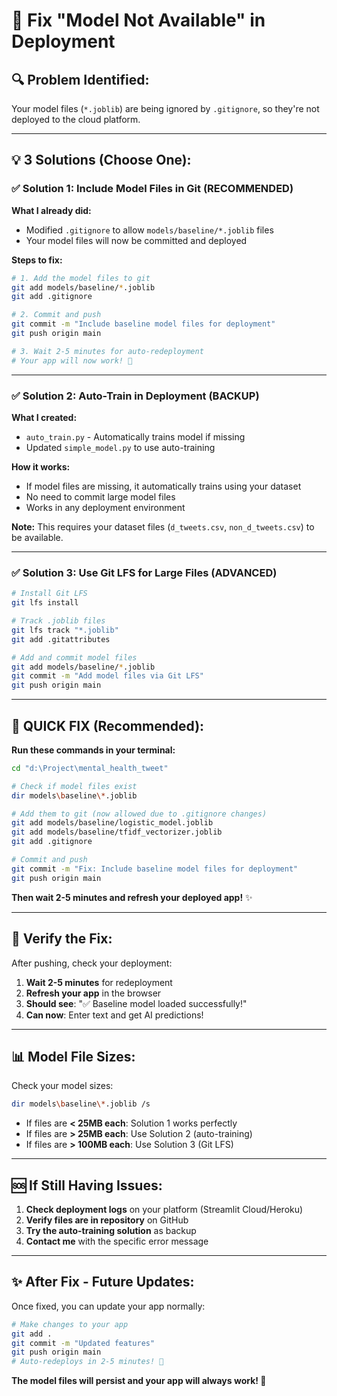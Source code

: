 # 🚀 Fix "Model Not Available" in Deployment

## 🔍 **Problem Identified:**
Your model files (`*.joblib`) are being ignored by `.gitignore`, so they're not deployed to the cloud platform.

---

## 💡 **3 Solutions (Choose One):**

### ✅ **Solution 1: Include Model Files in Git (RECOMMENDED)**

**What I already did:**
- Modified `.gitignore` to allow `models/baseline/*.joblib` files
- Your model files will now be committed and deployed

**Steps to fix:**
```bash
# 1. Add the model files to git
git add models/baseline/*.joblib
git add .gitignore

# 2. Commit and push
git commit -m "Include baseline model files for deployment"
git push origin main

# 3. Wait 2-5 minutes for auto-redeployment
# Your app will now work! 🎉
```

---

### ✅ **Solution 2: Auto-Train in Deployment (BACKUP)**

**What I created:**
- `auto_train.py` - Automatically trains model if missing
- Updated `simple_model.py` to use auto-training

**How it works:**
- If model files are missing, it automatically trains using your dataset
- No need to commit large model files
- Works in any deployment environment

**Note:** This requires your dataset files (`d_tweets.csv`, `non_d_tweets.csv`) to be available.

---

### ✅ **Solution 3: Use Git LFS for Large Files (ADVANCED)**

```bash
# Install Git LFS
git lfs install

# Track .joblib files
git lfs track "*.joblib"
git add .gitattributes

# Add and commit model files
git add models/baseline/*.joblib
git commit -m "Add model files via Git LFS"
git push origin main
```

---

## 🎯 **QUICK FIX (Recommended):**

**Run these commands in your terminal:**

```bash
cd "d:\Project\mental_health_tweet"

# Check if model files exist
dir models\baseline\*.joblib

# Add them to git (now allowed due to .gitignore changes)
git add models/baseline/logistic_model.joblib
git add models/baseline/tfidf_vectorizer.joblib
git add .gitignore

# Commit and push
git commit -m "Fix: Include baseline model files for deployment"
git push origin main
```

**Then wait 2-5 minutes and refresh your deployed app!** ✨

---

## 🔧 **Verify the Fix:**

After pushing, check your deployment:

1. **Wait 2-5 minutes** for redeployment
2. **Refresh your app** in the browser
3. **Should see**: "✅ Baseline model loaded successfully!"
4. **Can now**: Enter text and get AI predictions!

---

## 📊 **Model File Sizes:**

Check your model sizes:
```bash
dir models\baseline\*.joblib /s
```

- If files are **< 25MB each**: Solution 1 works perfectly
- If files are **> 25MB each**: Use Solution 2 (auto-training)
- If files are **> 100MB each**: Use Solution 3 (Git LFS)

---

## 🆘 **If Still Having Issues:**

1. **Check deployment logs** on your platform (Streamlit Cloud/Heroku)
2. **Verify files are in repository** on GitHub
3. **Try the auto-training solution** as backup
4. **Contact me** with the specific error message

---

## ✨ **After Fix - Future Updates:**

Once fixed, you can update your app normally:
```bash
# Make changes to your app
git add .
git commit -m "Updated features"
git push origin main
# Auto-redeploys in 2-5 minutes! 🚀
```

**The model files will persist and your app will always work! 🎉**